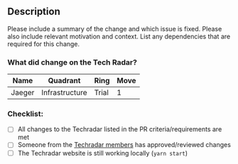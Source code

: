 ## Description

Please include a summary of the change and which issue is fixed. Please also include relevant motivation and context.
List any dependencies that are required for this change. 

### What did change on the Tech Radar?
|Name|Quadrant|Ring|Move|
|---|---|---|---|
|Jaeger|Infrastructure	|Trial|1|

### Checklist:

- [ ] All changes to the Techradar listed in the PR criteria/requirements are met
- [ ] Someone from the [Techradar members](https://productsup.atlassian.net/wiki/spaces/EN/pages/1815380194/Tech+Radar#Who-is-part-of-the-Tech-Radar-board?) has approved/reviewed changes
- [ ] The Techradar website is still working locally (```yarn start```)